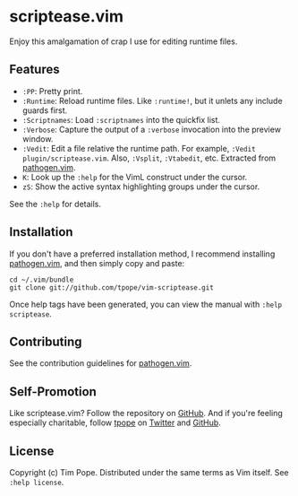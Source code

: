 # scriptease.vim

Enjoy this amalgamation of crap I use for editing runtime files.

## Features

* `:PP`: Pretty print.
* `:Runtime`: Reload runtime files.  Like `:runtime!`, but it unlets any
  include guards first.
* `:Scriptnames`: Load `:scriptnames` into the quickfix list.
* `:Verbose`: Capture the output of a `:verbose` invocation into the preview
  window.
* `:Vedit`: Edit a file relative the runtime path. For example,
  `:Vedit plugin/scriptease.vim`. Also, `:Vsplit`, `:Vtabedit`, etc.
  Extracted from [pathogen.vim](https://github.com/tpope/vim-pathogen).
* `K`: Look up the `:help` for the VimL construct under the cursor.
* `zS`: Show the active syntax highlighting groups under the cursor.

See the `:help` for details.

## Installation

If you don't have a preferred installation method, I recommend
installing [pathogen.vim](https://github.com/tpope/vim-pathogen), and
then simply copy and paste:

    cd ~/.vim/bundle
    git clone git://github.com/tpope/vim-scriptease.git

Once help tags have been generated, you can view the manual with
`:help scriptease`.

## Contributing

See the contribution guidelines for
[pathogen.vim](https://github.com/tpope/vim-pathogen#readme).

## Self-Promotion

Like scriptease.vim? Follow the repository on
[GitHub](https://github.com/tpope/vim-scriptease). And if
you're feeling especially charitable, follow [tpope](http://tpo.pe/) on
[Twitter](http://twitter.com/tpope) and
[GitHub](https://github.com/tpope).

## License

Copyright (c) Tim Pope.  Distributed under the same terms as Vim itself.
See `:help license`.
